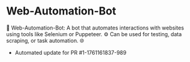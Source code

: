 # Web-Automation-Bot
🤖 Web-Automation-Bot: A bot that automates interactions with websites using tools like Selenium or Puppeteer. ⚙️ Can be used for testing, data scraping, or task automation. 🌐


- Automated update for PR #1-1761161837-989
